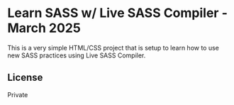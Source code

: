 # Learn SASS w/ Live SASS Compiler - March 2025

This is a very simple HTML/CSS project that is setup to learn how to use new SASS practices using Live SASS Compiler.

## License
Private
